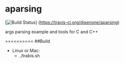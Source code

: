 # aparsing
[![Build Status](https://travis-ci.org/disenone/aparsing.svg?branch=master)]
(https://travis-ci.org/disenone/aparsing)

args parsing example and tools for C and C++

==========
##Build
* Linux or Mac:
	- ./trabis.sh

